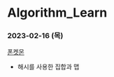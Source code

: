 # Algorithm_Learn
### 2023-02-16 (목)
[폰켓몬](https://school.programmers.co.kr/learn/courses/30/lessons/1845)
- 해시를 사용한 집합과 맵
